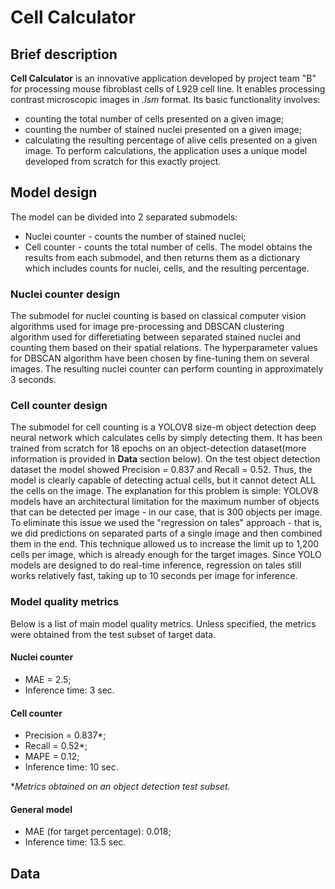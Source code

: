 # Cell Calculator

## Brief description

**Cell Calculator** is an innovative application developed by project team "B" for processing mouse fibroblast cells of L929 cell line. It enables processing contrast microscopic images in *.lsm* format. Its basic functionality involves:
* counting the total number of cells presented on a given image;
* counting the number of stained nuclei presented on a given image;
* calculating the resulting percentage of alive cells presented on a given image.
To perform calculations, the application uses a unique model developed from scratch for this exactly project.

## Model design
The model can be divided into 2 separated submodels:
* Nuclei counter - counts the number of stained nuclei;
* Cell counter - counts the total number of cells.
The model obtains the results from each submodel, and then returns them as a dictionary which includes counts for nuclei, cells, and the resulting percentage.

### Nuclei counter design
The submodel for nuclei counting is based on classical computer vision algorithms used for image pre-processing and DBSCAN clustering algorithm used for differetiating between separated stained nuclei and counting them based on their spatial relations. The hyperparameter values for DBSCAN algorithm have been chosen by fine-tuning them on several images. The resulting nuclei counter can perform counting in approximately 3 seconds.

### Cell counter design
The submodel for cell counting is a YOLOV8 size-m object detection deep neural network which calculates cells by simply detecting them. It has been trained from scratch for 18 epochs on an object-detection dataset(more information is provided in **Data** section below). On the test object detection dataset the model showed Precision = 0.837 and Recall = 0.52. Thus, the model is clearly capable of detecting actual cells, but it cannot detect ALL the cells on the image. The explanation for this problem is simple: YOLOV8 models have an architectural limitation for the maximum number of objects that can be detected per image - in our case, that is 300 objects per image. To eliminate this issue we used the "regression on tales" approach - that is, we did predictions on separated parts of a single image and then combined them in the end. This technique allowed us to increase the limit up to 1,200 cells per image, which is already enough for the target images. Since YOLO models are designed to do real-time inference, regression on tales still works relatively fast, taking up to 10 seconds per image for inference.

### Model quality metrics
Below is a list of main model quality metrics. Unless specified, the metrics were obtained from the test subset of target data.

#### Nuclei counter
* MAE = 2.5;
* Inference time: 3 sec.

#### Cell counter
* Precision = 0.837*;
* Recall = 0.52*;
* MAPE = 0.12;
* Inference time: 10 sec.

**Metrics obtained on an object detection test subset.*

#### General model
* MAE (for target percentage): 0.018;
* Inference time: 13.5 sec.

## Data

<!-- TODO -->